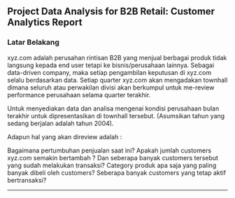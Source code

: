 ## Project Data Analysis for B2B Retail: Customer Analytics Report

### Latar Belakang

xyz.com adalah perusahan rintisan B2B yang menjual berbagai produk tidak langsung kepada end user tetapi ke bisnis/perusahaan lainnya. Sebagai data-driven company, maka setiap pengambilan keputusan di xyz.com selalu berdasarkan data. Setiap quarter xyz.com akan mengadakan townhall dimana seluruh atau perwakilan divisi akan berkumpul untuk me-review performance perusahaan selama quarter terakhir.


Untuk menyediakan data dan analisa mengenai kondisi perusahaan bulan terakhir untuk dipresentasikan di townhall tersebut. (Asumsikan tahun yang sedang berjalan adalah tahun 2004).

Adapun hal yang akan direview adalah :

Bagaimana pertumbuhan penjualan saat ini?
Apakah jumlah customers xyz.com semakin bertambah ?
Dan seberapa banyak customers tersebut yang sudah melakukan transaksi?
Category produk apa saja yang paling banyak dibeli oleh customers?
Seberapa banyak customers yang tetap aktif bertransaksi?

---


